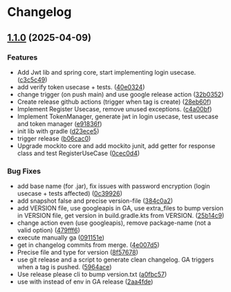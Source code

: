 # Changelog

## [1.1.0](https://github.com/antoineromand/dxs-auth-core/compare/v1.0.0...v1.1.0) (2025-04-09)


### Features

* Add Jwt lib and spring core, start implementing login usecase. ([c3c5c49](https://github.com/antoineromand/dxs-auth-core/commit/c3c5c49c995428cc89f894af1f6b1109296abd2e))
* add verify token usecase + tests. ([40e0324](https://github.com/antoineromand/dxs-auth-core/commit/40e0324fe54dad7b2d7266aca8b8d47c8c7afcc6))
* change trigger (on push main) and use google release action ([32b0352](https://github.com/antoineromand/dxs-auth-core/commit/32b0352d952b9e980776653e31427e1faf62d6ea))
* Create release github actions (trigger when tag is create) ([28eb60f](https://github.com/antoineromand/dxs-auth-core/commit/28eb60f90df58f352e90088c3eb70251211da081))
* Implement Register Usecase, remove unused exceptions. ([c4a00bf](https://github.com/antoineromand/dxs-auth-core/commit/c4a00bf448af72f948af3eb652b0c5ec29782f1e))
* Implement TokenManager, generate jwt in login usecase, test usecase and token manager ([e91836f](https://github.com/antoineromand/dxs-auth-core/commit/e91836f25a6e5ffcd2251a61c86ef0cd1fdeb3df))
* init lib with gradle ([d23ece5](https://github.com/antoineromand/dxs-auth-core/commit/d23ece526b5228c15d1c2c8928628fba183203bd))
* trigger release ([b06cac0](https://github.com/antoineromand/dxs-auth-core/commit/b06cac0d1b4b022999fbd953fc00f0d36b25d87a))
* Upgrade mockito core and add mockito junit, add getter for response class and test RegisterUseCase ([0cec0d4](https://github.com/antoineromand/dxs-auth-core/commit/0cec0d4d314e58cbe33b9293213f51fda43313ff))


### Bug Fixes

* add base name (for .jar), fix issues with password encryption (login usecase + tests affected) ([0c39926](https://github.com/antoineromand/dxs-auth-core/commit/0c39926c8ea123a5637a4c2d49ce978eaaf83668))
* add snapshot false and precise version-file ([384c0a2](https://github.com/antoineromand/dxs-auth-core/commit/384c0a2ca2055ec7304f6825514f94a60acbe726))
* add VERSION file, use googleapis in GA, use extra_files to bump version in VERSION file, get version in build.gradle.kts from VERSION. ([25b14c9](https://github.com/antoineromand/dxs-auth-core/commit/25b14c9b338b6a95816a7bf367ff6c95288fc139))
* change action even (use googleapis), remove package-name (not a valid option) ([479fff6](https://github.com/antoineromand/dxs-auth-core/commit/479fff6d39bd7263c7d40cc35d90ec5c6781bf81))
* execute manually ga ([091151e](https://github.com/antoineromand/dxs-auth-core/commit/091151ef725ca4d94b331179e4c8b2f6d8c18331))
* get in changelog commits from merge. ([4e007d5](https://github.com/antoineromand/dxs-auth-core/commit/4e007d538a1a907e5e0733b5478628629dd79326))
* Precise file and type for version ([8f57678](https://github.com/antoineromand/dxs-auth-core/commit/8f57678e2cfede45511905799b7e95f407b734b6))
* use git release and a script to generate clean changelog. GA triggers when a tag is pushed. ([5964ace](https://github.com/antoineromand/dxs-auth-core/commit/5964ace347e0640c4f72726c184b8e6bf9c1ffdd))
* Use release please cli to bump version.txt ([a0fbc57](https://github.com/antoineromand/dxs-auth-core/commit/a0fbc57a84205a9d1ebd19f27804d33830e1c130))
* use with instead of env in GA release ([2aa4fde](https://github.com/antoineromand/dxs-auth-core/commit/2aa4fde7cbcd267d64772a0d069be0b549a536e7))
